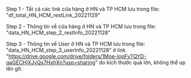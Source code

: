Step 1 - Tất cả các link cửa hàng ở HN và TP HCM lưu trong file: "df_total_HN_HCM_restLink_20221129"

Step 2 - Thông tin về cửa hàng ở HN và TP HCM lưu trong file: "data_HN_HCM_step_2_restInfo_20221128"

Step 3 - Thông tin về User ở HN và TP HCM lưu trong file: "data_HN_HCM_step_3_userInfo_20221128" ở link "https://drive.google.com/drive/folders/1Moe-lopFvTQYD-qaGECHjXJvQx7HxhXn?usp=sharing" do kích thước quá lớn, không thể up lên git.
